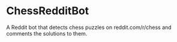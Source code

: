 # ChessRedditBot
A Reddit bot that detects chess puzzles on reddit.com/r/chess and comments the solutions to them.
